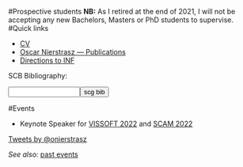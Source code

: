 #Prospective students
**NB:** As I retired at the end of 2021, I will not be accepting any new Bachelors, Masters or PhD students to supervise.
#Quick links

- [CV](%assets_url%/download/oncv/oncv.pdf)
- [Oscar Nierstrasz &mdash; Publications](%assets_url%/scgbib/?query=Nierstrasz&filter=Year) 
- [Directions to INF](%base_url%/contact/maps)

SCB Bibliography: <form method="GET" action="%assets_url%/scgbib"><input type="text" name="query" size="15" maxlength="800"/><input type="submit" value="scg bib"/></form>

#Events


-  Keynote Speaker for [VISSOFT 2022](https://vissoft.info/2022/) and [SCAM 2022](http://www.ieee-scam.org/2022/)

<a class="twitter-timeline"  href="https://twitter.com/onierstrasz" data-widget-id="283887192156278784">Tweets by @onierstrasz</a>
<script>!function(d,s,id){var js,fjs=d.getElementsByTagName(s)[0];if(!d.getElementById(id)){js=d.createElement(s);js.id=id;js.src="//platform.twitter.com/widgets.js";fjs.parentNode.insertBefore(js,fjs);}}(document,"script","twitter-wjs");</script>


*See also:* [past events](%base_url%/staff/oscar/past)
